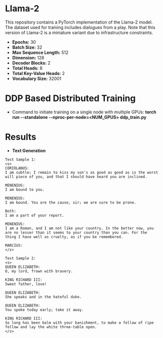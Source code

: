 # Llama-2
This repository contains a PyTorch implementation of the Llama-2 model. The dataset used for training includes dialogues from a play. Note that this version of Llama-2 is a miniature variant due to infrastructure constraints.

* **Epochs:** 30
* **Batch Size:** 32
* **Max Sequence Length:** 512
* **Dimension:** 128
* **Decoder Blocks:** 2
* **Total Heads:** 8
* **Total Key-Value Heads:** 2
* **Vocabulary Size:** 32001

# DDP Based Distributed Training
* Command to initiate training on a single node with multiple GPUs: 
  **torch run --standalone --nproc-per-node=<NUM_GPUS> ddp_train.py**

# Results

* **Text Generation**
```
Test Sample 1: 
<s> 
CORIOLANUS:
I am subtle; I remain to kiss my son's as good as good as is the worst will piece of you, and that I should have heard you are inclined.

MENENIUS:
I am bound to you.

MENENIUS:
I am bound. You are the cause, sir; we are sure to be prone.

Both:
I am a part of your report.

MENENIUS:
I am a Roman, and I am not like your country. In the better now, you are no lesser than it seems to your country than you can. For the thing I have well as cruelty, as if you be remembered.

MARCIUS:
</s>

Test Sample 2: 
<s> 
QUEEN ELIZABETH:
O, my lord, frown with bravery.

KING RICHARD III:
Sweet father, love!

QUEEN ELIZABETH:
She speaks and in the hateful duke.

QUEEN ELIZABETH:
You spoke today early; take it away.

KING RICHARD III:
So long has been balm with your banishment, to make a fellow of ripe fellow and lay the white three-table open.
</s>
```